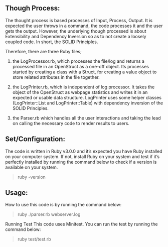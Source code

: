 ## **Though Process**:

The thought process is based processes of Input, Process, Output. It is expected the user throws in a command, the code processes it and the user gets the output. However, the underlying though processed is about Extensibility and Dependency Inversion so as to not create a loosely coupled code. In short, the SOLID Principles.

Therefore, there are three Ruby files;

1. the LogProcessor.rb, which processes the file/log and returns a processed file in an OpenStruct as a one-off object. Its processes started by creating a class with a Struct, for creating a value object to store related attributes in the file together.


2. the LogPrinter.rb, which is independent of log processor. It takes the object of the OpenStruct as webpage statistics and writes it in an expected or usable data structure. LogPrinter uses some helper classes (LogPrinter::List and LogPrinter::Table) with dependency inversion of the SOLID Principles. 


3. the Parser.rb which handles all the user interactions and taking the lead on calling the necessary code to render results to users. 

## **Set/Configuration**:

The code is written in Ruby v3.0.0 and it’s expected you have Ruby installed on your computer system. If not, install Ruby on your system and test if it’s perfectly installed by running the command below to check if a version is available on your system. 

> ruby -version

## **Usage**:

How to use this code is by running the command below:

> ruby ./parser.rb webserver.log

Running Test
This code uses Minitest. You can run the test by running the command below:

> ruby test/test.rb
